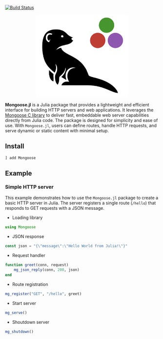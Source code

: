 [![Build Status](https://github.com/AbrJA/Mongoose.jl/actions/workflows/CI.yml/badge.svg?branch=main)](https://github.com/AbrJA/Mongoose.jl/actions/workflows/CI.yml?query=branch%3Amain)

<p align="center">
    <img width="300px" src="logo.png"/>
</p>

**Mongoose.jl** is a Julia package that provides a lightweight and efficient interface for building HTTP servers and web applications. It leverages the [Mongoose C library](https://github.com/cesanta/mongoose) to deliver fast, embeddable web server capabilities directly from Julia code. The package is designed for simplicity and ease of use. With `Mongoose.jl`, users can define routes, handle HTTP requests, and serve dynamic or static content with minimal setup.

## Install

```julia
] add Mongoose
```

## Example

### Simple HTTP server

This example demonstrates how to use the `Mongoose.jl` package to create a basic HTTP server in Julia. The server registers a single route (`/hello`) that responds to GET requests with a JSON message.

- Loading library

```julia
using Mongoose
```

- JSON response

```julia
const json = "{\"message\":\"Hello World from Julia!\"}"
```

- Request handler

```julia
function greet(conn, request)
    mg_json_reply(conn, 200, json)
end
```

- Route registration

```julia
mg_register("GET", "/hello", greet)
```

- Start server

```julia
mg_serve()
```

- Shoutdown server

```julia
mg_shutdown()
```
